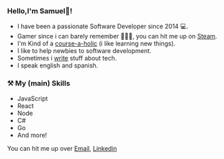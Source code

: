 ### Hello,I'm Samuel🧐!

- I have been a passionate Software Developer since 2014 💻.
- Gamer since i can barely remember 🤷🏾‍♂️, you can hit me up on [Steam](https://steamcommunity.com/id/omegashocker/).
- I'm Kind of a [course-a-holic](https://i.imgur.com/cDPmzTK.png) (i like learning new things).
- I like to help newbies to software development.
- Sometimes i [write](https://samy023.bearblog.dev/) stuff about tech.
- I speak english and spanish.

### ⚒ My (main) Skills
- JavaScript 
- React
- Node 
- C#  
- Go
- And more!


You can hit me up over [Email](mailto:alphaelena@gmail.com), [Linkedin](https://www.linkedin.com/in/samuel-david-72ab9084/)
